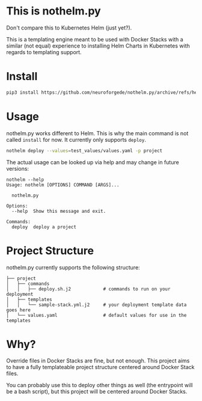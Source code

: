 # This is nothelm.py

Don't compare this to Kubernetes Helm (just yet?).

This is a templating engine meant to be used with Docker Stacks with a similar (not equal) experience to
installing Helm Charts in Kubernetes with regards to templating support.

# Install

```bash
pip3 install https://github.com/neuroforgede/nothelm.py/archive/refs/heads/master.zip
```

# Usage

nothelm.py works different to Helm. This is why the main command is not called `install` for now.
It currently only supports `deploy`.

```bash
nothelm deploy --values=test_values/values.yaml -p project
```

The actual usage can be looked up via help and may change in future versions:

```
nothelm --help
Usage: nothelm [OPTIONS] COMMAND [ARGS]...

  nothelm.py

Options:
  --help  Show this message and exit.

Commands:
  deploy  deploy a project
```

# Project Structure

nothelm.py currently supports the following structure:

```
├── project
│   ├── commands
│   │   ├── deploy.sh.j2            # commands to run on your deployment
│   ├── templates   
│   │   └── sample-stack.yml.j2     # your deployment template data goes here
│   └── values.yaml                 # default values for use in the templates
```

# Why?

Override files in Docker Stacks are fine, but not enough. This project aims to have a fully templateable
project structure centered around Docker Stack files.

You can probably use this to deploy other things as well (the entrypoint will be a bash script), but
this project will be centered around Docker Stacks.